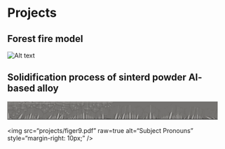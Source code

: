 # Projects
## Forest fire model
![ Alt text](stock_combust_anim.gif) [](stock_combust_anim.gif)


## Solidification process of sinterd powder Al-based alloy
![ Alt text](3D_printing.gif) [](3D_printing.gif)

<img
src=“projects/figer9.pdf”
raw=true
alt=“Subject Pronouns”
style=“margin-right: 10px;”
/>

